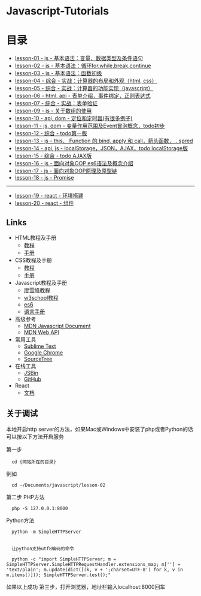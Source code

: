 # Javascript-Tutorials

# 目录

* [lesson-01 - js - 基本语法：变量、数据类型及条件语句](./lesson-01)
* [lesson-02 - js - 基本语法：循环for,while,break,continue](./lesson-02)
* [lesson-03 - js - 基本语法：函数初级](./lesson-03)
* [lesson-04 - 综合 - 实战：计算器的布局和外观（html, css）](./lesson-04)
* [lesson-05 - 综合 - 实战：计算器的功能实现（javascript）](./lesson-05)
* [lesson-06 - html, api - 表单介绍，事件绑定，正则表达式](./lesson-06)
* [lesson-07 - 综合 - 实战：表单验证](./lesson-07)
* [lesson-09 - js - 关于数组的使用](./lesson-09)
* [lesson-10 - api, dom - 定位和定时器(有很多例子)](./lesson-10)
* [lesson-11 - js, dom - 变量作用范围及Event冒泡概念，todo初步](./lesson-11)
* [lesson-12 - 综合 - todo第一版](./lesson-12)
* [lesson-13 - js - this、 Function 的 bind, apply 和 call，箭头函数，...spred](./lesson-13)
* [lesson-14 - api, js - localStorage，JSON，AJAX，todo localStorage版](./lesson-14)
* [lesson-15 - 综合 - todo AJAX版](./lesson-15)
* [lesson-16 - js - 面向对象OOP es6语法及概念介绍](./lesson-16)
* [lesson-17 - js - 面向对象OOP原理及原型链](./lesson-17)
* [lesson-18 - js - Promise](./lesson-18)

----

* [lesson-19 - react - 环境搭建](./lesson-19)
* [lesson-20 - react - 组件](./lesson-20)

## Links

* HTML教程及手册
  * [教程](http://www.w3school.com.cn/html/index.asp)
  * [手册](http://www.w3school.com.cn/tags/index.asp)
* CSS教程及手册
  * [教程](http://www.w3school.com.cn/css/index.asp)
  * [手册](http://www.w3school.com.cn/cssref/index.asp)
* Javascript教程及手册
  * [廖雪峰教程](http://www.liaoxuefeng.com/wiki/001434446689867b27157e896e74d51a89c25cc8b43bdb3000)
  * [w3school教程](http://www.w3school.com.cn/js/index.asp)
  * [es6](http://es6.ruanyifeng.com/#README)
  * [语言手册](http://www.w3school.com.cn/jsref/index.asp)
* 高级参考
  * [MDN Javascript Document](https://developer.mozilla.org/en-US/docs/Web/JavaScript/Reference)
  * [MDN Web API](https://developer.mozilla.org/en-US/docs/Web/API)
* 常用工具
  * [Sublime Text](https://www.sublimetext.com/)
  * [Google Chrome](https://www.google.com/chrome/browser/features.html?brand=CHBD&gclid=CjwKEAjwm7jKBRDE2_H_t8DVxzISJACwS9WbWXLWrc05xGZwJUBzGwYmDvJTBMFjqBX1x5LnyfPbwhoCaHfw_wcB&dclid=CJTEqqX71dQCFQg4lgodfOIF3Q)
  * [SourceTree](https://www.sourcetreeapp.com/)
* 在线工具
  * [JSBin](http://jsbin.com/)
  * [GitHub](https://github.com)
* React
  * [文档](https://reactjs.org/)

## 关于调试

本地开启http server的方法，如果Mac或Windows中安装了php或者Python的话可以按以下方法开启服务

第一步

```  cd {网站所在的目录}```

例如

```
  cd ~/Documents/javascript/lesson-02
```

第二步
PHP方法

```
  php -S 127.0.0.1:8000
```

Python方法

```
  python -m SimpleHTTPServer


  让python支持utf8编码的命令

  python -c "import SimpleHTTPServer; m = SimpleHTTPServer.SimpleHTTPRequestHandler.extensions_map; m[''] = 'text/plain'; m.update(dict([(k, v + ';charset=UTF-8') for k, v in m.items()])); SimpleHTTPServer.test();"
```

如果以上成功
第三步，打开浏览器，地址栏输入localhost:8000回车


